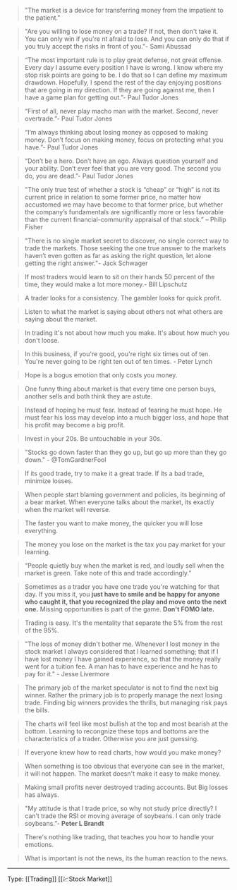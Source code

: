 ---
---
> "The market is a device for transferring money from the impatient to the patient."

> "Are you willing to lose money on a trade? If not, then don't take it. You can only win if you're nt afraid to lose. And you can only do that if you truly accept the risks in front of you."- Sami Abussad

> “The most important rule is to play great defense, not great offense. Every day I assume every position I have is wrong. I know where my stop risk points are going to be. I do that so I can define my maximum drawdown. Hopefully, I spend the rest of the day enjoying positions that are going in my direction. If they are going against me, then I have a game plan for getting out.”- Paul Tudor Jones

> “First of all, never play macho man with the market. Second, never overtrade.”- Paul Tudor Jones

> “I’m always thinking about losing money as opposed to making money. Don’t focus on making money, focus on protecting what you have.”- Paul Tudor Jones

> “Don’t be a hero. Don’t have an ego. Always question yourself and your ability. Don’t ever feel that you are very good. The second you do, you are dead.”- Paul Tudor Jones

> "The only true test of whether a stock is “cheap” or “high” is not its current price in relation to some former price, no matter how accustomed we may have become to that former price, but whether the company’s fundamentals are significantly more or less favorable than the current financial-community appraisal of that stock.” – Philip Fisher

> "There is no single market secret to discover, no single correct way to trade the markets. Those seeking the one true answer to the markets haven’t even gotten as far as asking the right question, let alone getting the right answer."- Jack Schwager

> If most traders would learn to sit on their hands 50 percent of the time, they would make a lot more money.- Bill Lipschutz

> A trader looks for a consistency. The gambler looks for quick profit.

> Listen to what the market is saying about others not what others are saying about the market.

> In trading it's not about how much you make. It's about how much you don't loose.

> In this business, if you're good, you're right six times out of ten. You're never going to be right ten out of ten times. - Peter Lynch

>  Hope is a bogus emotion that only costs you money.

> One funny thing about market is that every time one person buys, another sells and both think they are astute.

>  Instead of hoping he must fear. Instead of fearing he must hope. He must fear his loss may develop into a much bigger loss, and hope that his profit may become a big profit.


> Invest in your 20s. Be untouchable in your 30s.

> "Stocks go down faster than they go up, but go up more than they go down." - @TomGardnerFool 

> If its  good trade, try to make it a great trade. If its a bad trade, minimize losses.

> When people start blaming government and policies, its  beginning of a bear market. When everyone talks about the market, its exactly when the market will reverse.

> The faster you want to make money, the quicker you will lose everything.

> The money you lose on the market is the tax you pay market for your learning. 

> “People quietly buy when the market is red, and loudly sell when the market is green. Take note of this and trade accordingly.”

> Sometimes as a trader you have one trade you're watching for that day. If you miss it, you **just have to smile and be happy for anyone who caught it, that you recognized the play and move onto the next one.** Missing opportunities is part of the game. **Don't FOMO late.**

> Trading is easy. It's the mentality that separate the 5% from the rest of the 95%.

> "The loss of money didn't bother me. Whenever I lost money in the stock market I always considered that I learned something; that if I have lost money I have gained experience, so that the money really went for a tuition fee. A man has to have experience and he has to pay for it." - Jesse Livermore

> The primary job of the market speculator is not to find the next big winner. Rather the primary job is to properly manage the next losing trade. Finding big winners provides the thrills, but managing risk pays the bills.

> The charts will feel like most bullish at the top and most bearish at the bottom. Learning to recongnize these tops and bottoms are the characteristics of a trader. Otherwise you are just guessing.

> If everyone knew how to read charts, how would you make money?

> When something is too obvious that everyone can see in the market, it will not happen. The market doesn't make it easy to make money.

> Making small profits never destroyed trading accounts. But Big losses has always. 

> "My attitude is that I trade price, so why not study price directly? I can’t trade the RSI or moving average of soybeans. I can only trade soybeans.”- **Peter L Brandt**

> There's nothing like trading, that teaches you how to handle your emotions. 

> What is important is not the news, its the human reaction to the news.

----
Type:  [[Trading]] [[💹Stock Market]]
